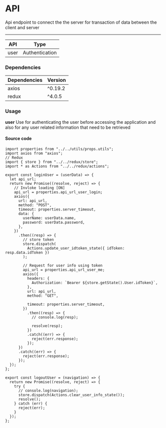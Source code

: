 # API

Api endpoint to connect the the server for transaction of data between the client and server

---

| API  | Type           |
| ---- | -------------- |
| user | Authentication |

### Dependencies

| Dependencies | Version |
| ------------ | ------- |
| axios        | ^0.19.2 |
| redux        | ^4.0.5  |

### Usage

**user**
Use for authenticating the user before accessing the application and also for any user related information that need to be retrieved

#### Source code

```
import properties from "../../utils/props.utils";
import axios from "axios";
// Redux
import { store } from "../../redux/store";
import * as Actions from "../../redux/actions";

export const loginUser = (userData) => {
  let api_url;
  return new Promise((resolve, reject) => {
    // Invloke loading [ON]
    api_url = properties.api_url_user_login;
    axios({
      url: api_url,
      method: "POST",
      timeout: properties.server_timeout,
      data: {
        userName: userData.name,
        password: userData.password,
      },
    })
      .then((resp) => {
        // store token
        store.dispatch(
          Actions.update_user_idtoken_state({ idToken: resp.data.idToken })
        );

        // Request for user info using token
        api_url = properties.api_url_user_me;
        axios({
          headers: {
            Authorization: `Bearer ${store.getState().User.idToken}`,
          },
          url: api_url,
          method: "GET",

          timeout: properties.server_timeout,
        })
          .then((resp) => {
            // console.log(resp);

            resolve(resp);
          })
          .catch((err) => {
            reject(err.response);
          });
      })
      .catch((err) => {
        reject(err.response);
      });
  });
};

export const logoutUser = (navigation) => {
  return new Promise((resolve, reject) => {
    try {
      // console.log(navigation);
      store.dispatch(Actions.clear_user_info_state());
      resolve();
    } catch (err) {
      reject(err);
    }
  });
};
```
